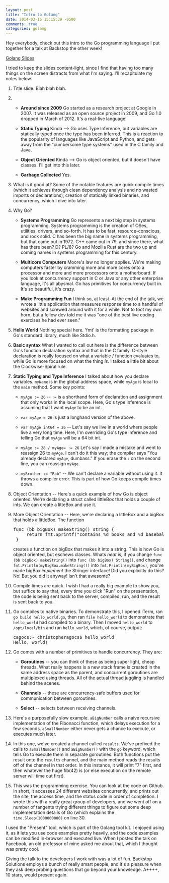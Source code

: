 ```yaml
---
layout: post
title: "Intro to Golang"
date: 2014-03-16 15:15:39 -0500
comments: true
categories: golang
---
```


Hey everybody, check out this intro to the Go programming language I put together for a talk at Backstop the other week!

[Golang Slides](http://go-talks.appspot.com/github.com/agocs/GolangIntro/golangIntro.slide#1)

I tried to keep the slides content-light, since I find that having too many things on the screen distracts from what I'm saying. I'll recapitulate my notes below.

1. Title slide. Blah blah blah.
2. 
	- **Around since 2009** 
Go started as a research project at Google in 2007. It was released as an open source project in 2009, and Go 1.0 dropped in March of 2012. It's a real-live language!

	- **Static Typing** 
Kinda --> Go uses Type Inference, but variables are statically typed once the type has been inferred. This is a reaction to the popularity of languages like JavaScript and Python, and gets away from the "cumbersome type systems" used in the C family and Java.

	- **Object Oriented**
Kinda --> Go is object oriented, but it doesn't have classes. I'll get into this later.

	- **Garbage Collected**
Yes.

3. What is it good at? Some of the notable features are quick compile times (which it achieves through clean dependency analysis and no wasted imports or declarations), creation of statically linked binaries, and concurrency, which I dive into later.

4. Why Go?
 	- **Systems Programming** Go represents a next big step in systems programming. Systems programming is the creation of OSes, utilities, drivers, and so-forth. It has to be fast, resource-conscious, and rock solid. C has been the big name in systems programming, but that came out in 1972. C++ came out in 79, and since there, what has there been? D? PL/8? Go and Mozilla Rust are the two up and coming names in systems programming for this century.

	- **Multicore Computers** Moore's law no longer applies. We're making computers faster by cramming more and more cores onto a processor and more and more processors onto a motherboard. If you look at concurrency support in C or Java or any other enterprise language, it's all abysmal. Go has primitives for concurrency built in. It's so beautiful, it's crazy.

	- **Make Programming Fun** I think so, at least. At the end of the talk, we wrote a little application that measures response time to a handful of websites and screwed around with it for a while. Not to toot my own horn, but a fellow dev told me it was "one of the best live coding exercises he had ever seen."

5. **Hello World** Nothing special here. 'fmt' is the formatting package in Go's standard library, much like Stdio.h.

6. **Basic syntax** What I wanted to call out here is the difference between Go's function declaration syntax and that in the C family. C-style declaration is really focused on what a variable / function evaluates to, while Go is more focused on what the thing *is*. I talked a little bit about the Clockwise-Spiral rule.

7. **Static Typing and Type Inference** I talked about how you declare variables. `myName` is in the global address space, while `myAge` is local to the `main` method. Some key points:

	- `myAge := 26` -- `:=` is a shorthand form of declaration and assignment that only works in the local scope. Here, Go's type inference is assuming that I want `myAge` to be an int.

	- `var myAge = 26` is just a longhand version of the above.

	- `var myAge int64 = 26` -- Let's say we live in a world where people live a very long time. Here, I'm overriding Go's type inference and telling Go that `myAge` will be a 64 bit int.

	- `myAge := 28 / myAge= := 26` Let's say I made a mistake and went to reassign 26 to `myAge`. I can't do it this way; the compiler says "You already declared `myAge`, dumbass." If you erase the `:` on the  second line, you can reassign `myAge`.

	- `myBrother := "Rob"` -- We can't declare a variable without using it. It throws a compiler error. This is part of how Go keeps compile times down.

8. Object Orientation -- Here's a quick example of how Go is object oriented. We're declaring a struct called littleBox that holds a couple of ints. We can create a litteBox and use it.

9. More Object Orientation -- Here, we're declaring a littleBox and a bigBox that holds a littleBox. The function

	<pre>func (bb bigBox) makeString() string {
		return fmt.Sprintf("contains %d books and %d baseball cards", bb.numBooks, bb.little.numBaseballCards)
	}</pre>

	creates a function on bigBox that makes it into a string. This is how Go is object oriented, but eschews classes. Whats *neat* is, if you change `func (bb bigBox) makeString()` into `func (bb bigBox) String()`, and change `fmt.Println(myBigBox.makeString())` into `fmt.Println(myBigBox)`, you've made bigBox *implement* the Stringer interface! Did you explicitly do this? No! But you did it anyway! Isn't that awesome?

10. Compile times are quick. I wish I had a really big example to show you, but suffice to say that, every time you click "Run" on the presentation, the code is being sent back to the server, compiled, run, and the result is sent back to you.

11. Go compiles to native binaries. To demonstrate this, I opened iTerm, ran `go build hello_world.go`, then ran `file hello_world` to demonstrate that `hello_world` had compiled to a binary. Then I moved `hello_world` to `/opt/local/bin` and ran `hello_world`, which, of course, output:

	<pre>
	cagocs:~ christopheragocs$ hello_world
	Hello, world!
	</pre>

12. Go comes with a number of primitives to handle concurrency. They are:

	- **Goroutines** -- you can think of these as being super light, cheap threads. What really happens is a new stack frame is created in the same address space as the parent, and concurrent goroutines are multiplexed using threads. All of the actual thread juggling is handled behind the scenes. 

	- **Channels** -- these are concurrency-safe buffers used for communication between goroutines.

	- **Select** -- selects between receiving channels.

13. Here's a purposefully slow example. `aBigNumber` calls a naive recursive implementation of the Fibonacci function, which delays execution for a few seconds. `aSmallNumber` either never gets a chance to execute, or executes much later.

14. In this one, we've created a channel called `results`. We've prefixed the calls to `aSmallNumber()` and `aBigNumber()` with the `go` keyword, which tells Go to execute them in separate goroutines. Both functions put the result onto the `results` channel, and the main method reads the results off of the channel in that order. In this instance, it will print "7" first, and then whatever the huge fib(42) is (or else execution on the remote server will time out first).

15. This was the programming exercise. You can look at the code on Github. In short, it accesses 24 different websites concurrently, and prints out the site, the access time, and the status code in order of completion. I wrote this with a really great group of developers, and we went off on a number of tangents trying different things to figure out some deep implementation details of Go (which explains the `time.Sleep(1000000000)` on line 30.

I used the "Present" tool, which is part of the Golang tool kit. I enjoyed using it, as it lets you use code examples pretty heavily, and the code examples can be modified in-browser and executed live. When I posted the talk on Facebook, an old professor of mine asked me about that, which I thought was pretty cool.

Giving the talk to the developers I work with was a lot of fun. Backstop Solutions employs a bunch of really smart people, and it's a pleasure when they ask deep probing questions that go beyond your knowledge. A++++, 10 stars, would present again.  

